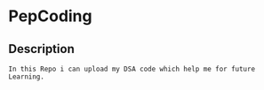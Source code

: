# PepCoding
## Description
    In this Repo i can upload my DSA code which help me for future Learning.
